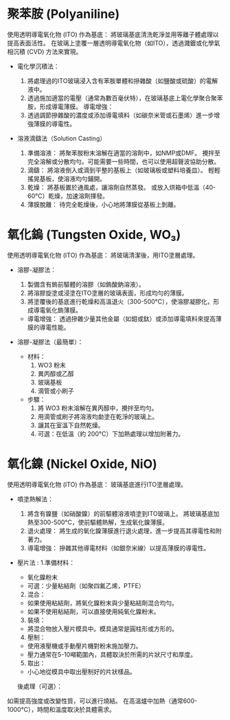 聚苯胺 (Polyaniline)
===
使用透明導電氧化物 (ITO) 作為基底：
將玻璃基底清洗乾淨並用等離子體處理以提高表面活性。
在玻璃上塗覆一層透明導電氧化物（如ITO），透過濺鍍或化學氣相沉積 (CVD) 方法來實現。
- 電化學沉積法：
    1. 將處理過的ITO玻璃浸入含有苯胺單體和摻雜酸（如鹽酸或硫酸）的電解液中。
    2. 透過施加適當的電壓（通常為數百毫伏特），在玻璃基底上電化學聚合聚苯胺，形成導電薄膜。
導電增強：
    3. 透過調節摻雜酸的濃度或添加導電填料（如碳奈米管或石墨烯）進一步增強薄膜的導電性。

- 溶液滴鑄法（Solution Casting）
    1. 準備溶液：
將聚苯胺粉末溶解在適當的溶劑中，如NMP或DMF。
攪拌至完全溶解或分散均勻。可能需要一些時間，也可以使用超聲波協助分散。
    2. 滴鑄：
將溶液倒入或滴到平整的基板上（如玻璃板或塑料培養皿）。
輕輕搖晃基板，使溶液均勻鋪開。
    3. 乾燥：
將基板置於通風處，讓溶劑自然蒸發。
或放入烘箱中低溫（40-60°C）乾燥，加速溶劑揮發。
    4. 薄膜脫離：
待完全乾燥後，小心地將薄膜從基板上剝離。

氧化鎢 (Tungsten Oxide, WO₃)
===
使用透明導電氧化物 (ITO) 作為基底：
將玻璃清潔後，用ITO塗層處理。
- 溶膠-凝膠法：
    1. 製備含有鎢前驅體的溶膠（如鎢酸鈉溶液）。
    2. 將溶膠旋塗或浸塗在ITO塗層的玻璃表面，形成均勻的薄膜。
    3. 將塗覆後的基底進行乾燥和高溫退火（300-500°C），使溶膠凝膠化，形成導電氧化鎢薄膜。
    - 導電增強：
透過摻雜少量其他金屬（如鉬或鈦）或添加導電填料來提高薄膜的導電性能。

- 溶膠-凝膠法（最簡單）：
    - 材料：
        1. WO3 粉末
        2. 異丙醇或乙醇
        3. 玻璃基板
        4. 滴管或小刷子
    - 步驟：
        1. 將 WO3 粉末溶解在異丙醇中，攪拌至均勻。
        2. 用滴管或刷子將溶液均勮塗在乾淨的玻璃上。
        3. 讓其在室溫下自然乾燥。
        4. 可選：在低溫（約 200°C）下加熱處理以增加附著力。

氧化鎳 (Nickel Oxide, NiO)
===
使用透明導電氧化物 (ITO) 作為基底：
玻璃基底進行ITO塗層處理。
- 噴塗熱解法：
    1. 將含有鎳鹽（如硝酸鎳）的前驅體溶液噴塗到ITO玻璃上。
    將玻璃基底加熱至300-500°C，使前驅體熱解，生成氧化鎳薄膜。
    2. 退火處理：
    將生成的氧化鎳薄膜進行退火處理，進一步提高其導電性和附著力。
    3. 導電增強：
    摻雜其他導電材料（如銀奈米線）以提高薄膜的導電性。

- 壓片法 :
    1.準備材料：
    - 氧化鎳粉末
    - 可選：少量粘結劑（如聚四氟乙烯，PTFE）

    2. 混合：
    - 如果使用粘結劑，將氧化鎳粉末與少量粘結劑混合均勻。
    - 如果不使用粘結劑，可以直接使用純氧化鎳粉末。

    3. 裝填：
    - 將混合物放入壓片模具中。模具通常是圓柱形或方形的。

    4. 壓制：
    - 使用液壓機或手動壓片機對粉末施加壓力。
    - 壓力通常在5-10噸範圍內，具體取決於所需的片狀尺寸和厚度。

    5. 取出：
    - 小心地從模具中取出壓制好的片狀樣品。

    後處理（可選）：

如需提高強度或改變性質，可以進行燒結。
在高溫爐中加熱（通常600-1000°C），時間和溫度取決於具體需求。
